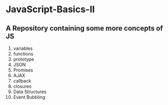 # JavaScript-Basics-II
A Repository containing some more concepts of JS
-------------------------------------------------

1. variables
2. functions
3. prototype
4. JSON
5. Promises
6. AJAX
7. callback
8. closures
9. Data Structures
10. Event Bubbling
